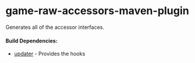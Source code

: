 # game-raw-accessors-maven-plugin

Generates all of the accessor interfaces.
 
#### Build Dependencies:

* [updater](https://github.com/RuneStar/client/tree/master/updater) - Provides the hooks